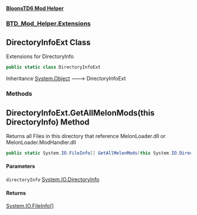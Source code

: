 #### [BloonsTD6 Mod Helper](README.md 'README')
### [BTD_Mod_Helper.Extensions](README.md#BTD_Mod_Helper.Extensions 'BTD_Mod_Helper.Extensions')

## DirectoryInfoExt Class

Extensions for DirectoryInfo

```csharp
public static class DirectoryInfoExt
```

Inheritance [System.Object](https://docs.microsoft.com/en-us/dotnet/api/System.Object 'System.Object') &#129106; DirectoryInfoExt
### Methods

<a name='BTD_Mod_Helper.Extensions.DirectoryInfoExt.GetAllMelonMods(thisSystem.IO.DirectoryInfo)'></a>

## DirectoryInfoExt.GetAllMelonMods(this DirectoryInfo) Method

Returns all Files in this directory that reference MelonLoader.dll or MelonLoader.ModHandler.dll

```csharp
public static System.IO.FileInfo[] GetAllMelonMods(this System.IO.DirectoryInfo directoryInfo);
```
#### Parameters

<a name='BTD_Mod_Helper.Extensions.DirectoryInfoExt.GetAllMelonMods(thisSystem.IO.DirectoryInfo).directoryInfo'></a>

`directoryInfo` [System.IO.DirectoryInfo](https://docs.microsoft.com/en-us/dotnet/api/System.IO.DirectoryInfo 'System.IO.DirectoryInfo')

#### Returns
[System.IO.FileInfo](https://docs.microsoft.com/en-us/dotnet/api/System.IO.FileInfo 'System.IO.FileInfo')[[]](https://docs.microsoft.com/en-us/dotnet/api/System.Array 'System.Array')